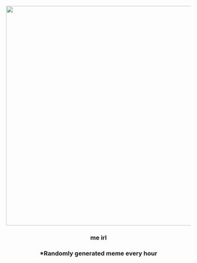 <p align="center">
        <img src="https://i.redd.it/9r9593yxfh491.jpg" width="600" height="600">
        </p>
        <h3 align="center">me irl</h3>
        <h3 align="center">*Randomly generated meme every hour</h3>
    